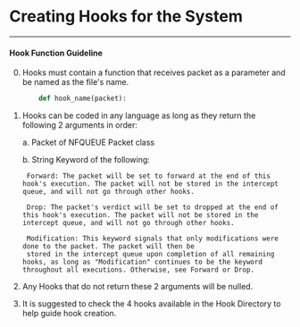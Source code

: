 # Creating Hooks for the System
***

#### Hook Function Guideline

0. Hooks must contain a function that receives packet as a parameter and be named as the file's name.

    ```python 
        def hook_name(packet):
    ```

1. Hooks can be coded in any language as long as they return the following 2 arguments in order:

    a. Packet of NFQUEUE Packet class

    b. String Keyword of the following:

        Forward: The packet will be set to forward at the end of this hook's execution. The packet will not be stored in the intercept queue, and will not go through other hooks.

        Drop: The packet's verdict will be set to dropped at the end of this hook's execution. The packet will not be stored in the intercept queue, and will not go through other hooks.

        Modification: This keyword signals that only modifications were done to the packet. The packet will then be
        stored in the intercept queue upon completion of all remaining hooks, as long as "Modification" continues to be the keyword throughout all executions. Otherwise, see Forward or Drop.

2. Any Hooks that do not return these 2 arguments will be nulled.

3. It is suggested to check the 4 hooks available in the Hook Directory to help guide hook creation.
    

